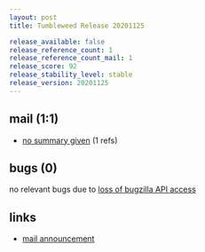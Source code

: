 ```yaml
---
layout: post
title: Tumbleweed Release 20201125

release_available: false
release_reference_count: 1
release_reference_count_mail: 1
release_score: 92
release_stability_level: stable
release_version: 20201125
---
```


## mail (1:1)

- [no summary given](https://github.com/boombatower/tumbleweed-review/issues/10) (1 refs)

## bugs (0)

<!--more-->

no relevant bugs due to [loss of bugzilla API access](https://bugzilla.opensuse.org/show_bug.cgi?id=1157722)



## links

- [mail announcement](https://github.com/boombatower/tumbleweed-review/issues/10)
